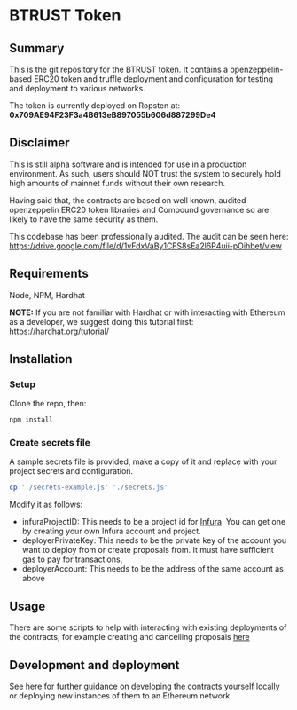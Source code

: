 # BTRUST Token

## Summary

This is the git repository for the BTRUST token. It contains a openzeppelin-based ERC20 token and truffle deployment and configuration for testing and deployment to various networks.

The token is currently deployed on Ropsten at: **0x709AE94F23F3a4B613eB897055b606d887299De4**

## Disclaimer

This is still alpha software and is intended for use in a production environment. As such, users should NOT trust the system to securely hold high amounts of mainnet funds without their own research.

Having said that, the contracts are based on well known, audited openzeppelin ERC20 token libraries and Compound governance so are likely to have the same security as them.

This codebase has been professionally audited. The audit can be seen here: https://drive.google.com/file/d/1vFdxVaBy1CFS8sEa2l6P4uii-pOihbet/view

## Requirements

Node, NPM, Hardhat

**NOTE:** If you are not familiar with Hardhat or with interacting with Ethereum as a developer, we suggest doing this tutorial first: https://hardhat.org/tutorial/

## Installation

### Setup
Clone the repo, then:

```bash
npm install
```

### Create secrets file

A sample secrets file is provided, make a copy of it and replace with your project secrets and configuration.

```bash
cp './secrets-example.js' './secrets.js'
```

Modify it as follows:
 - infuraProjectID: This needs to be a project id for [Infura](https://infura.io/). You can get one by creating your own Infura account and project.
 - deployerPrivateKey: This needs to be the private key of the account you want to deploy from or create proposals from. It must have sufficient gas to pay for transactions,
 - deployerAccount: This needs to be the address of the same account as above

## Usage
There are some scripts to help with interacting with existing deployments of the contracts, for example creating and cancelling proposals [here](./docs/proposal-creation.md)

## Development and deployment
See [here](./docs/development-and-deployment.md) for further guidance on developing the contracts yourself locally or deploying new instances of them to an Ethereum network
